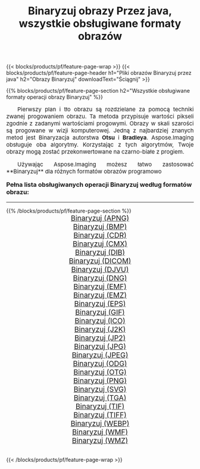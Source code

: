 ﻿---
title: Binaryzuj obrazy Przez java, wszystkie obsługiwane formaty obrazów 
weight: 3920
url: /pl/java/binarize/ 
lang: pl
langdirlevel: 2
locales: zh-hans,ja,it,ru,de,es,fr,nl,id,lt,pl,pt,vi,tr,ko,zh-hant,ar,hi,th,sv,cs,uk,he
description: Używając Aspose.Imaging możesz łatwo Binaryzuj obrazy Via java
---

{{< blocks/products/pf/feature-page-wrap >}}
{{< blocks/products/pf/feature-page-header h1="Pliki obrazów Binaryzuj przez java" h2="Obrazy Binaryzuj" downloadText="Ściągnij" >}}


{{% blocks/products/pf/feature-page-section  h2="Wszystkie obsługiwane formaty operacji obrazy Binaryzuj" %}}
<p align="justify" style="text-indent:2em;font-size:15px;">
Pierwszy plan i tło obrazu są rozdzielane za pomocą techniki zwanej progowaniem obrazu. Ta metoda przypisuje wartości pikseli zgodnie z zadanymi wartościami progowymi. Obrazy w skali szarości są progowane w wizji komputerowej. Jedną z najbardziej znanych metod jest Binaryzacja autorstwa <b>Otsu</b> i <b>Bradleya</b>. Aspose.Imaging obsługuje oba algorytmy. Korzystając z tych algorytmów, Twoje obrazy mogą zostać przekonwertowane na czarno-białe z progiem.
</p>
<p align="justify" style="text-indent:2em;font-size:15px;">
Używając Aspose.Imaging możesz łatwo zastosować **Binaryzuj** dla różnych formatów obrazów programowo
</p>
<h3 style="margin-top:16px;">
Pełna lista obsługiwanych operacji Binaryzuj według formatów obrazu:
</h3>
<hr/>
{{% /blocks/products/pf/feature-page-section %}}
<div class="container-fluid productfamilypage bg-gray">
    <div class="convertypes bg-gray agp-content section">
        <div class="container">
		<div class="row other-converters" style="gap: 10px;font-size: 19px;text-align:center;">
		    <div class='col-md-3 other-converter remove-lp remove-rp'><a href="/imaging/pl/java/binarize/apng/" style="padding:15px;">Binaryzuj (APNG)</a></div><div class='col-md-3 other-converter remove-lp remove-rp'><a href="/imaging/pl/java/binarize/bmp/" style="padding:15px;">Binaryzuj (BMP)</a></div><div class='col-md-3 other-converter remove-lp remove-rp'><a href="/imaging/pl/java/binarize/cdr/" style="padding:15px;">Binaryzuj (CDR)</a></div><div class='col-md-3 other-converter remove-lp remove-rp'><a href="/imaging/pl/java/binarize/cmx/" style="padding:15px;">Binaryzuj (CMX)</a></div><div class='col-md-3 other-converter remove-lp remove-rp'><a href="/imaging/pl/java/binarize/dib/" style="padding:15px;">Binaryzuj (DIB)</a></div><div class='col-md-3 other-converter remove-lp remove-rp'><a href="/imaging/pl/java/binarize/dicom/" style="padding:15px;">Binaryzuj (DICOM)</a></div><div class='col-md-3 other-converter remove-lp remove-rp'><a href="/imaging/pl/java/binarize/djvu/" style="padding:15px;">Binaryzuj (DJVU)</a></div><div class='col-md-3 other-converter remove-lp remove-rp'><a href="/imaging/pl/java/binarize/dng/" style="padding:15px;">Binaryzuj (DNG)</a></div><div class='col-md-3 other-converter remove-lp remove-rp'><a href="/imaging/pl/java/binarize/emf/" style="padding:15px;">Binaryzuj (EMF)</a></div><div class='col-md-3 other-converter remove-lp remove-rp'><a href="/imaging/pl/java/binarize/emz/" style="padding:15px;">Binaryzuj (EMZ)</a></div><div class='col-md-3 other-converter remove-lp remove-rp'><a href="/imaging/pl/java/binarize/eps/" style="padding:15px;">Binaryzuj (EPS)</a></div><div class='col-md-3 other-converter remove-lp remove-rp'><a href="/imaging/pl/java/binarize/gif/" style="padding:15px;">Binaryzuj (GIF)</a></div><div class='col-md-3 other-converter remove-lp remove-rp'><a href="/imaging/pl/java/binarize/ico/" style="padding:15px;">Binaryzuj (ICO)</a></div><div class='col-md-3 other-converter remove-lp remove-rp'><a href="/imaging/pl/java/binarize/j2k/" style="padding:15px;">Binaryzuj (J2K)</a></div><div class='col-md-3 other-converter remove-lp remove-rp'><a href="/imaging/pl/java/binarize/jp2/" style="padding:15px;">Binaryzuj (JP2)</a></div><div class='col-md-3 other-converter remove-lp remove-rp'><a href="/imaging/pl/java/binarize/jpg/" style="padding:15px;">Binaryzuj (JPG)</a></div><div class='col-md-3 other-converter remove-lp remove-rp'><a href="/imaging/pl/java/binarize/jpeg/" style="padding:15px;">Binaryzuj (JPEG)</a></div><div class='col-md-3 other-converter remove-lp remove-rp'><a href="/imaging/pl/java/binarize/odg/" style="padding:15px;">Binaryzuj (ODG)</a></div><div class='col-md-3 other-converter remove-lp remove-rp'><a href="/imaging/pl/java/binarize/otg/" style="padding:15px;">Binaryzuj (OTG)</a></div><div class='col-md-3 other-converter remove-lp remove-rp'><a href="/imaging/pl/java/binarize/png/" style="padding:15px;">Binaryzuj (PNG)</a></div><div class='col-md-3 other-converter remove-lp remove-rp'><a href="/imaging/pl/java/binarize/svg/" style="padding:15px;">Binaryzuj (SVG)</a></div><div class='col-md-3 other-converter remove-lp remove-rp'><a href="/imaging/pl/java/binarize/tga/" style="padding:15px;">Binaryzuj (TGA)</a></div><div class='col-md-3 other-converter remove-lp remove-rp'><a href="/imaging/pl/java/binarize/tif/" style="padding:15px;">Binaryzuj (TIF)</a></div><div class='col-md-3 other-converter remove-lp remove-rp'><a href="/imaging/pl/java/binarize/tiff/" style="padding:15px;">Binaryzuj (TIFF)</a></div><div class='col-md-3 other-converter remove-lp remove-rp'><a href="/imaging/pl/java/binarize/webp/" style="padding:15px;">Binaryzuj (WEBP)</a></div><div class='col-md-3 other-converter remove-lp remove-rp'><a href="/imaging/pl/java/binarize/wmf/" style="padding:15px;">Binaryzuj (WMF)</a></div><div class='col-md-3 other-converter remove-lp remove-rp'><a href="/imaging/pl/java/binarize/wmz/" style="padding:15px;">Binaryzuj (WMZ)</a></div>
                </div>
        </div>
    </div>
</div>
<br/>

{{< /blocks/products/pf/feature-page-wrap >}}
